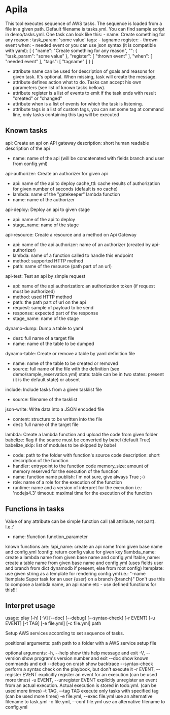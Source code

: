 Apila
=====

This tool executes sequence of AWS tasks. The sequence is loaded from a file in a given path. Default filename is tasks.yml.
You can find sample script in demo/tasks.yml.
One task can look like this:
    - name: Create something for any reason
      <task>:
        task_param: 'some value'
      tags:
        - tagname
      register:
        - thrown event
      when:
        - needed event
or you can use json syntax (it is compatible with yaml):
    [
        {
            "name": "Create something for any reason",
            "<task>": {
                "task_param": "some value"
            },
            "register": [
                "thrown event"
            ],
            "when": [
                "needed event"
            ],
            "tags": [
                "tagname"
            ]
        }
    ]
- attribute name can be used for description of goals and reasons for given task. It's optional. When missing, task will create the message.
- attribute <task> defines action what to do. Tasks can accept his own parameters (see list of known tasks bellow).
- attribute register is a list of events to emit if the task ends with result "created" or "changed"
- attribute when is a list of events for which the task is listening.
- attribute tags is a list of custom tags, you can set some tag at command line, only tasks containing this tag will be executed

Known tasks
-----------

  api: Create an api on API gateway
     description:    short human readable description of the api
   * name:           name of the api (will be concatenated with fields branch and user from config.yml)


  api-authorizer: Create an authorizer for given api
   * api:            name of the api to deploy
     cache_ttl:      cache results of authorization for given number of seconds (default is no cache)
   * lambda:         name of the "gatekeeper" lambda function
   * name:           name of the authorizer


  api-deploy: Deploy an api to given stage
   * api:            name of the api to deploy
   * stage_name:     name of the stage


  api-resource: Create a resource and a method on Api Gateway
   * api:            name of the api
     authorizer:     name of an authorizer (created by api-authorizer)
   * lambda:         name of a function called to handle this endpoint
   * method:         supported HTTP method
   * path:           name of the resource (path part of an url)


  api-test: Test an api by simple request
   * api:            name of the api
     authorization:  an authorization token (if request must be authorized)
   * method:         used HTTP method
   * path:           the path part of url on the api
   * request:        sample of payload to be send
   * response:       expected part of the response
   * stage_name:     name of the stage


  dynamo-dump: Dump a table to yaml
   * dest:           full name of a target file
   * name:           name of the table to be dumped


  dynamo-table: Create or remove a table by yaml definition file
   * name:           name of the table to be created or removed
   * source:         full name of the file with the definition (see demo/sample_reservation.yml)
     state:          table can be in two states: present (it is the default state) or absent


  include: Include tasks from a given tasklist file
   * source:         filename of the tasklist


  json-write: Write data into a JSON encoded file
   * content:        structure to be written into the file
   * dest:           full name of the target file


  lambda: Create a lambda function and upload the code from given folder
     babelize:       flag if the source must be converted by babel (default True)
     babelize_skip:  list of modules to be skipped by babel
   * code:           path to the folder with function's source code
     description:    short description of the function
   * handler:        entrypoint to the function code
     memory_size:    amount of memory reserved for the execution of the function
   * name:           function name
     publish:        I'm not sure, give always True ;-)
   * role:           name of a role for the execution of the function
   * runtime:        name and a version of interpret for the execution i.e.: 'nodejs4.3'
     timeout:        maximal time for the execution of the function


Functions in tasks
------------------
Value of any attribute can be simple function call (all attribute, not part). I.e.:'
- name: !function function_parameter

known functions are:
  !api_name: create an api name from given base name and config.yml
  !config: return config value for given key
  !lambda_name: create a lambda name from given base name and config.yml
  !table_name: create a table name from given base name and config.yml
    (uses fields user and branch from dict dynamodb if present, else from root config)
  !template: use given string as a template for rendering config.yml
    i.e.: "-name !template Super task for an user {user} on a branch {branch}"
    Don't use this to compose a lambda name, an api name etc - use defined functions for this!!!

Interpret usage
---------------
usage: play [-h] [-V] [--doc] [--debug] [--syntax-check] [-r EVENT] [-u EVENT] [-t TAG] [-e file.yml] [-c file.yml] path

Setup AWS services according to set sequence of tasks.

positional arguments:
  path                  path to a folder with a AWS service setup file

optional arguments:
  -h, --help            show this help message and exit
  -V, --version         show program's version number and exit
  --doc                 show known commands and exit
  --debug               on crash show backtrace
  --syntax-check        perform a syntax check on the playbook, but don't execute it
  -r EVENT, --register EVENT
                        explicitly register an event for an execution (can be used more times)
  -u EVENT, --unregister EVENT
                        explicitly unregister an event from an actual execution. Actual execution is stored in todo.yml. (can be used more times)
  -t TAG, --tag TAG     execute only tasks with specified tag (can be used more times)
  -e file.yml, --exec file.yml
                        use an alternative filename to task.yml
  -c file.yml, --conf file.yml
                        use an alternative filename to config.yml
